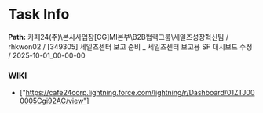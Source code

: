 # Task Info

**Path:** 카페24(주)\본사사업장\[CG]MI본부\B2B협력그룹\세일즈성장혁신팀 / rhkwon02 / [349305] 세일즈센터 보고 준비 _ 세일즈센터 보고용 SF 대시보드 수정 / 2025-10-01_00-00-00

### WIKI
- ["https://cafe24corp.lightning.force.com/lightning/r/Dashboard/01ZTJ000005Cgi92AC/view"]

